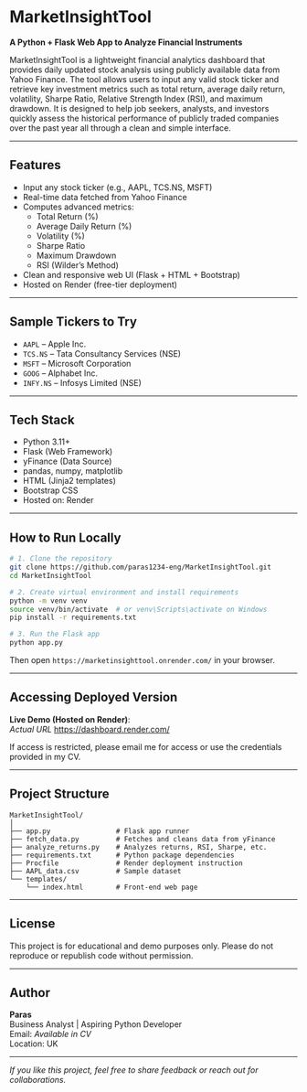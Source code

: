 
# MarketInsightTool

**A Python + Flask Web App to Analyze Financial Instruments**

MarketInsightTool is a lightweight financial analytics dashboard that provides daily updated stock analysis using publicly available data from Yahoo Finance. The tool allows users to input any valid stock ticker and retrieve key investment metrics such as total return, average daily return, volatility, Sharpe Ratio, Relative Strength Index (RSI), and maximum drawdown. It is designed to help job seekers, analysts, and investors quickly assess the historical performance of publicly traded companies over the past year all through a clean and simple interface.

---

## Features

- Input any stock ticker (e.g., AAPL, TCS.NS, MSFT)
- Real-time data fetched from Yahoo Finance
- Computes advanced metrics:
  - Total Return (%)
  - Average Daily Return (%)
  - Volatility (%)
  - Sharpe Ratio
  - Maximum Drawdown
  - RSI (Wilder’s Method)
- Clean and responsive web UI (Flask + HTML + Bootstrap)
- Hosted on Render (free-tier deployment)

---

## Sample Tickers to Try

- `AAPL` – Apple Inc.
- `TCS.NS` – Tata Consultancy Services (NSE)
- `MSFT` – Microsoft Corporation
- `GOOG` – Alphabet Inc.
- `INFY.NS` – Infosys Limited (NSE)

---


## Tech Stack

- Python 3.11+
- Flask (Web Framework)
- yFinance (Data Source)
- pandas, numpy, matplotlib
- HTML (Jinja2 templates)
- Bootstrap CSS
- Hosted on: Render

---

## How to Run Locally

```bash
# 1. Clone the repository
git clone https://github.com/paras1234-eng/MarketInsightTool.git
cd MarketInsightTool

# 2. Create virtual environment and install requirements
python -m venv venv
source venv/bin/activate  # or venv\Scripts\activate on Windows
pip install -r requirements.txt

# 3. Run the Flask app
python app.py
```

Then open `https://marketinsighttool.onrender.com/` in your browser.

---

## Accessing Deployed Version

**Live Demo (Hosted on Render)**:  
*Actual URL*    https://dashboard.render.com/  

If access is restricted, please email me for access or use the credentials provided in my CV.

---

## Project Structure

```
MarketInsightTool/
│
├── app.py                # Flask app runner
├── fetch_data.py         # Fetches and cleans data from yFinance
├── analyze_returns.py    # Analyzes returns, RSI, Sharpe, etc.
├── requirements.txt      # Python package dependencies
├── Procfile              # Render deployment instruction
├── AAPL_data.csv         # Sample dataset
└── templates/
    └── index.html        # Front-end web page
```

---

## License

This project is for educational and demo purposes only. Please do not reproduce or republish code without permission.

---

## Author

**Paras**  
Business Analyst | Aspiring Python Developer  
Email: *Available in CV*  
Location: UK

---

*If you like this project, feel free to share feedback or reach out for collaborations.*
